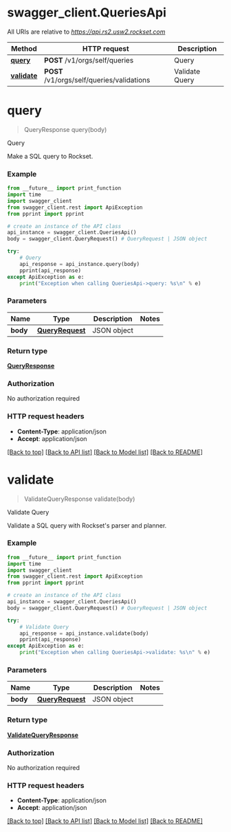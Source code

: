 # swagger_client.QueriesApi

All URIs are relative to *https://api.rs2.usw2.rockset.com*

Method | HTTP request | Description
------------- | ------------- | -------------
[**query**](QueriesApi.md#query) | **POST** /v1/orgs/self/queries | Query
[**validate**](QueriesApi.md#validate) | **POST** /v1/orgs/self/queries/validations | Validate Query


# **query**
> QueryResponse query(body)

Query

Make a SQL query to Rockset.

### Example
```python
from __future__ import print_function
import time
import swagger_client
from swagger_client.rest import ApiException
from pprint import pprint

# create an instance of the API class
api_instance = swagger_client.QueriesApi()
body = swagger_client.QueryRequest() # QueryRequest | JSON object

try:
    # Query
    api_response = api_instance.query(body)
    pprint(api_response)
except ApiException as e:
    print("Exception when calling QueriesApi->query: %s\n" % e)
```

### Parameters

Name | Type | Description  | Notes
------------- | ------------- | ------------- | -------------
 **body** | [**QueryRequest**](QueryRequest.md)| JSON object | 

### Return type

[**QueryResponse**](QueryResponse.md)

### Authorization

No authorization required

### HTTP request headers

 - **Content-Type**: application/json
 - **Accept**: application/json

[[Back to top]](#) [[Back to API list]](../README.md#documentation-for-api-endpoints) [[Back to Model list]](../README.md#documentation-for-models) [[Back to README]](../README.md)

# **validate**
> ValidateQueryResponse validate(body)

Validate Query

Validate a SQL query with Rockset's parser and planner.

### Example
```python
from __future__ import print_function
import time
import swagger_client
from swagger_client.rest import ApiException
from pprint import pprint

# create an instance of the API class
api_instance = swagger_client.QueriesApi()
body = swagger_client.QueryRequest() # QueryRequest | JSON object

try:
    # Validate Query
    api_response = api_instance.validate(body)
    pprint(api_response)
except ApiException as e:
    print("Exception when calling QueriesApi->validate: %s\n" % e)
```

### Parameters

Name | Type | Description  | Notes
------------- | ------------- | ------------- | -------------
 **body** | [**QueryRequest**](QueryRequest.md)| JSON object | 

### Return type

[**ValidateQueryResponse**](ValidateQueryResponse.md)

### Authorization

No authorization required

### HTTP request headers

 - **Content-Type**: application/json
 - **Accept**: application/json

[[Back to top]](#) [[Back to API list]](../README.md#documentation-for-api-endpoints) [[Back to Model list]](../README.md#documentation-for-models) [[Back to README]](../README.md)

